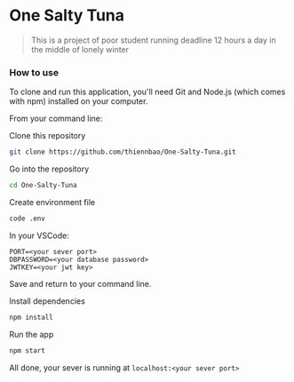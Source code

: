 # One Salty Tuna
> This is a project of poor student running deadline 12 hours a day in the middle of lonely winter

### How to use
To clone and run this application, you'll need Git and Node.js (which comes with npm) installed on your computer.

From your command line:

Clone this repository
```sh
git clone https://github.com/thiennbao/One-Salty-Tuna.git
```
Go into the repository
```sh
cd One-Salty-Tuna
```
Create environment file
```sh
code .env
```
In your VSCode:
```.env
PORT=<your sever port>
DBPASSWORD=<your database password>
JWTKEY=<your jwt key>
```
Save and return to your command line.

Install dependencies
```sh
npm install
```
Run the app
```sh
npm start
```
All done, your sever is running at ``localhost:<your sever port>``